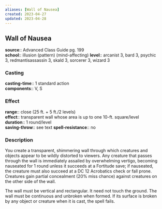 ```yaml
---
aliases: [Wall of Nausea]
created: 2023-04-27
updated: 2023-04-28
---
```


## Wall of Nausea

**source**:: Advanced Class Guide pg. 199  
**school**:: illusion (pattern) (mind-affecting)
**level**:: arcanist 3, bard 3, psychic 3, redmantisassassin 3, skald 3, sorcerer 3, wizard 3

### Casting

**casting-time**:: 1 standard action  
**components**:: V, S

### Effect

**range**:: close (25 ft. + 5 ft./2 levels)  
**effect**:: transparent wall whose area is up to one 10-ft. square/level  
**duration**:: 1 round/level  
**saving-throw**:: see text
**spell-resistance**:: no

### Description

You create a transparent, shimmering wall through which creatures and objects appear to be wildly distorted to viewers. Any creature that passes through the wall is immediately assailed by overwhelming vertigo, becoming nauseated for 1 round unless it succeeds at a Fortitude save; if nauseated, the creature must also succeed at a DC 12 Acrobatics check or fall prone. Creatures gain partial concealment (20% miss chance) against creatures on the other side of the wall.  
  
The wall must be vertical and rectangular. It need not touch the ground. The wall must be continuous and unbroken when formed. If its surface is broken by any object or creature when it is cast, the spell fails.
